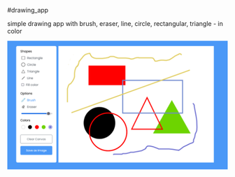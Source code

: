 #drawing_app

simple drawing app with brush, eraser, line, circle, rectangular, triangle - in color

![Alt text](Drawing_App.png)